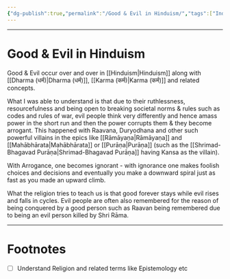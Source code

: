 ```yaml
---
{"dg-publish":true,"permalink":"/Good & Evil in Hinduism/","tags":["IndicCulture"]}
---
```



---
# Good & Evil in Hinduism
Good & Evil occur over and over in [[Hinduism\|Hinduism]] along with [[Dharma (धर्म)\|Dharma (धर्म)]], [[Karma (कर्म)\|Karma (कर्म)]] and related concepts.

What I was able to understand is that due to their ruthlessness, resourcefulness and being open to breaking societal norms & rules such as codes and rules of war, evil people think very differently and hence amass power in the short run and then the power corrupts them & they become arrogant. This happened with Raavana, Duryodhana and other such powerful villains in the epics like [[Rāmāyaṇa\|Rāmāyaṇa]] and [[Mahābhārata\|Mahābhārata]] or [[Purāṇa\|Purāṇa]] (such as the [[Shrimad-Bhagavad Purāṇa\|Shrimad-Bhagavad Purāṇa]] having Kansa as the villain).

With Arrogance, one becomes ignorant - with ignorance one makes foolish choices and decisions and eventually you make a downward spiral just as fast as you made an upward climb.

What the religion tries to teach us is that good forever stays while evil rises and falls in cycles.
Evil people are often also remembered for the reason of being conquered by a good person such as Raavan being remembered due to being an evil person killed by Shri Rāma.

---
# Footnotes
- [ ] Understand Religion and related terms like Epistemology etc